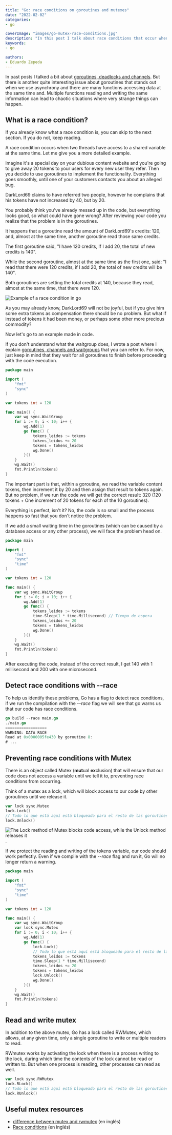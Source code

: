 ```yaml
---
title: "Go: race conditions on goroutines and mutexes"
date: "2022-02-02"
categories:
- go

coverImage: "images/go-mutex-race-conditions.jpg"
description: "In this post I talk about race conditions that occur when using goroutines and how to prevent them by using mutex."
keywords:
- go

authors:
- Eduardo Zepeda
---
```


In past posts I talked a bit about [goroutines, deadlocks and channels](/en/go-channels-understanding-the-goroutines-deadlocks/). But there is another quite interesting issue about goroutines that stands out when we use asynchrony and there are many functions accessing data at the same time and. Multiple functions reading and writing the same information can lead to chaotic situations where very strange things can happen.

## What is a race condition?

If you already know what a race condition is, you can skip to the next section. If you do not, keep reading.

A race condition occurs when two threads have access to a shared variable at the same time. Let me give you a more detailed example.

Imagine it's a special day on your dubious content website and you're going to give away 20 tokens to your users for every new user they refer. Then you decide to use goroutines to implement the functionality. Everything goes smoothly, until one of your customers contacts you about an alleged bug.

DarkLord69 claims to have referred two people, however he complains that his tokens have not increased by 40, but by 20.

You probably think you've already messed up in the code, but everything looks good, so what could have gone wrong? After reviewing your code you realize that the problem is in the goroutines.

It happens that a goroutine read the amount of DarkLord69's credits: 120, and, almost at the same time, another goroutine read those same credits.

The first goroutine said, "I have 120 credits, if I add 20, the total of new credits is 140".

While the second goroutine, almost at the same time as the first one, said: "I read that there were 120 credits, if I add 20, the total of new credits will be 140".

Both goroutines are setting the total credits at 140, because they read, almost at the same time, that there were 120.

![Example of a race condition in go](images/race-conditions-go.png "Example of a race condition in go.")

As you may already know, DarkLord69 will not be joyful, but if you give him some extra tokens as compensation there should be no problem. But what if instead of tokens it had been money, or perhaps some other more precious commodity?

Now let's go to an example made in code.

If you don't understand what the waitgroup does, I wrote a post where I explain [goroutines, channels and waitgroups](/en/go-use-of-channels-to-communicate-goroutines/) that you can refer to. For now, just keep in mind that they wait for all goroutines to finish before proceeding with the code execution.

```go
package main

import (
    "fmt"
    "sync"
)

var tokens int = 120

func main() {
    var wg sync.WaitGroup
    for i := 0; i < 10; i++ {
    	wg.Add(1)
    	go func() {
    		tokens_leidos := tokens
    		tokens_leidos += 20
    		tokens = tokens_leidos
    		wg.Done()
    	}()
    }
    wg.Wait()
    fmt.Println(tokens)
}
```

The important part is that, within a goroutine, we read the variable content tokens, then increment it by 20 and then assign that result to tokens again. But no problem, if we run the code we will get the correct result: 320 (120 tokens + One increment of 20 tokens for each of the 10 goroutines).

Everything is perfect, isn't it? No, the code is so small and the process happens so fast that you don't notice the problem.

If we add a small waiting time in the goroutines (which can be caused by a database access or any other process), we will face the problem head on.

```go
package main

import (
    "fmt"
    "sync"
    "time"
)

var tokens int = 120

func main() {
    var wg sync.WaitGroup
    for i := 0; i < 10; i++ {
    	wg.Add(1)
    	go func() {
    		tokens_leidos := tokens
    		time.Sleep(1 * time.Millisecond) // Tiempo de espera
    		tokens_leidos += 20
    		tokens = tokens_leidos
    		wg.Done()
    	}()
    }
    wg.Wait()
    fmt.Println(tokens)
}
```

After executing the code, instead of the correct result, I get 140 with 1 millisecond and 200 with one microsecond.

## Detect race conditions with --race

To help us identify these problems, Go has a flag to detect race conditions, if we run the compilation with the _--race_ flag we will see that go warns us that our code has race conditions.

```go
go build --race main.go
./main.go
==================
WARNING: DATA RACE
Read at 0x0000005fe430 by goroutine 8:
# ...
```

## Preventing race conditions with Mutex

There is an object called Mutex (**mut**ual **ex**clusion) that will ensure that our code does not access a variable until we tell it to, preventing race conditions from occurring.

Think of a mutex as a lock, which will block access to our code by other goroutines until we release it.

```go
var lock sync.Mutex
lock.Lock()
// Todo lo que está aquí está bloqueado para el resto de las goroutines
lock.Unlock()
```

![The Lock method of Mutex blocks code access, while the Unlock method releases it](images/mutex-lock-en-go.png "How Mutex works in go").

If we protect the reading and writing of the tokens variable, our code should work perfectly. Even if we compile with the _--race_ flag and run it, Go will no longer return a warning.

```go
package main

import (
    "fmt"
    "sync"
    "time"
)

var tokens int = 120

func main() {
    var wg sync.WaitGroup
    var lock sync.Mutex
    for i := 0; i < 10; i++ {
    	wg.Add(1)
    	go func() {
    		lock.Lock()
    		// Todo lo que está aquí está bloqueado para el resto de las goroutines
    		tokens_leidos := tokens
    		time.Sleep(1 * time.Millisecond)
    		tokens_leidos += 20
    		tokens = tokens_leidos
    		lock.Unlock()
    		wg.Done()
    	}()
    }
    wg.Wait()
    fmt.Println(tokens)
}
```

## Read and write mutex

In addition to the above mutex, Go has a lock called RWMutex, which allows, at any given time, only a single goroutine to write or multiple readers to read.

RWmutex works by activating the lock when there is a process writing to the lock, during which time the contents of the lock cannot be read or written to. But when one process is reading, other processes can read as well.

```go
var lock sync.RWMutex
lock.RLock()
// Todo lo que está aquí está bloqueado para el resto de las goroutines
lock.RUnlock()
```

## Useful mutex resources

* [difference between mutex and rwmutex](https://programmer.help/blogs/difference-between-mutex-and-rwmutex.html) (en inglés)
* [Race conditions](https://cloudxlab.com/blog/race-condition-and-deadlock/) (en inglés)